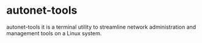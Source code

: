 # autonet-tools
autonet-tools it is a terminal utility to streamline network administration and management tools on a Linux system.
